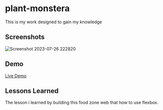 # plant-monstera


This is my work designed to gain my knowledge

## Screenshots

![Screenshot 2023-07-26 222820](https://github.com/suba-shini7/plant-monstera/assets/125429575/e6c7bbac-d78a-45ff-8ddf-34a30e7e0fd3)




## Demo
[Live Demo](https://suba-shini7.github.io/plant-monstera/)




## Lessons Learned

The lesson i learned by building this food zone web that how to use flexbox.
